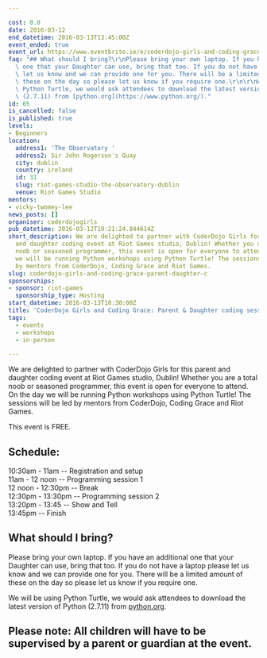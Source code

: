 ```yaml
---

cost: 0.0
date: 2016-03-12
end_datetime: 2016-03-13T13:45:00Z
event_ended: true
event_url: https://www.eventbrite.ie/e/coderdojo-girls-and-coding-grace-parent-daughter-coding-session-tickets-22579087659
faq: "## What should I bring?\r\nPlease bring your own laptop. If you have an additional\
  \ one that your Daughter can use, bring that too. If you do not have a laptop please\
  \ let us know and we can provide one for you. There will be a limited amount of\
  \ these on the day so please let us know if you require one.\r\n\r\nWe will be using\
  \ Python Turtle, we would ask attendees to download the latest version of Python\
  \ (2.7.11) from [python.org](https://www.python.org/)."
id: 65
is_cancelled: false
is_published: true
levels:
- Beginners
location:
  address1: 'The Observatory '
  address2: Sir John Rogerson's Quay
  city: dublin
  country: ireland
  id: 31
  slug: riot-games-studio-the-observatory-dublin
  venue: Riot Games Studio
mentors:
- vicky-twomey-lee
news_posts: []
organiser: coderdojogirls
pub_datetime: 2016-03-12T19:21:24.844614Z
short_description: We are delighted to partner with CoderDojo Girls for this parent
  and daughter coding event at Riot Games studio, Dublin! Whether you are a total
  noob or seasoned programmer, this event is open for everyone to attend. On the day
  we will be running Python workshops using Python Turtle! The sessions will be led
  by mentors from CoderDojo, Coding Grace and Riot Games.
slug: coderdojo-girls-and-coding-grace-parent-daughter-c
sponsorships:
- sponsor: riot-games
  sponsorship_type: Hosting
start_datetime: 2016-03-13T10:30:00Z
title: 'CoderDojo Girls and Coding Grace: Parent & Daughter coding session'
tags:
  - events
  - workshops
  - in-person

---
```


We are delighted to partner with CoderDojo Girls for this parent and daughter coding event at Riot Games studio, Dublin! Whether you are a total noob or seasoned programmer, this event is open for everyone to attend. On the day we will be running Python workshops using Python Turtle! The sessions will be led by mentors from CoderDojo, Coding Grace and Riot Games.

This event is FREE.

## Schedule:
10:30am - 11am -- Registration and setup <br>
11am - 12 noon -- Programming session 1  <br>
12 noon - 12:30pm -- Break  <br>
12:30pm - 13:30pm -- Programming session 2  <br>
13:20pm - 13:45 -- Show and Tell  <br>
13:45pm -- Finish <br>

## What should I bring?
Please bring your own laptop. If you have an additional one that your Daughter can use, bring that too. If you do not have a laptop please let us know and we can provide one for you. There will be a limited amount of these on the day so please let us know if you require one.

We will be using Python Turtle, we would ask attendees to download the latest version of Python (2.7.11) from [python.org](https://www.python.org/).

## Please note: All children will have to be supervised by a parent or guardian at the event. 
